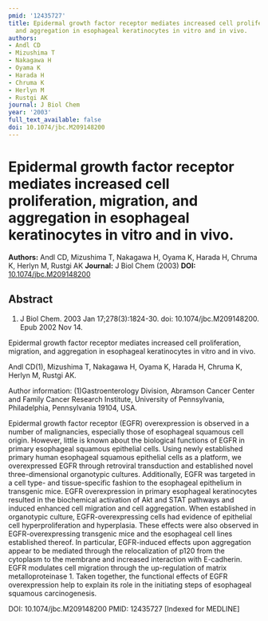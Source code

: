 ```yaml
---
pmid: '12435727'
title: Epidermal growth factor receptor mediates increased cell proliferation, migration,
  and aggregation in esophageal keratinocytes in vitro and in vivo.
authors:
- Andl CD
- Mizushima T
- Nakagawa H
- Oyama K
- Harada H
- Chruma K
- Herlyn M
- Rustgi AK
journal: J Biol Chem
year: '2003'
full_text_available: false
doi: 10.1074/jbc.M209148200
---
```


# Epidermal growth factor receptor mediates increased cell proliferation, migration, and aggregation in esophageal keratinocytes in vitro and in vivo.
**Authors:** Andl CD, Mizushima T, Nakagawa H, Oyama K, Harada H, Chruma K, Herlyn M, Rustgi AK
**Journal:** J Biol Chem (2003)
**DOI:** [10.1074/jbc.M209148200](https://doi.org/10.1074/jbc.M209148200)

## Abstract

1. J Biol Chem. 2003 Jan 17;278(3):1824-30. doi: 10.1074/jbc.M209148200. Epub
2002  Nov 14.

Epidermal growth factor receptor mediates increased cell proliferation, 
migration, and aggregation in esophageal keratinocytes in vitro and in vivo.

Andl CD(1), Mizushima T, Nakagawa H, Oyama K, Harada H, Chruma K, Herlyn M, 
Rustgi AK.

Author information:
(1)Gastroenterology Division, Abramson Cancer Center and Family Cancer Research 
Institute, University of Pennsylvania, Philadelphia, Pennsylvania 19104, USA.

Epidermal growth factor receptor (EGFR) overexpression is observed in a number 
of malignancies, especially those of esophageal squamous cell origin. However, 
little is known about the biological functions of EGFR in primary esophageal 
squamous epithelial cells. Using newly established primary human esophageal 
squamous epithelial cells as a platform, we overexpressed EGFR through 
retroviral transduction and established novel three-dimensional organotypic 
cultures. Additionally, EGFR was targeted in a cell type- and tissue-specific 
fashion to the esophageal epithelium in transgenic mice. EGFR overexpression in 
primary esophageal keratinocytes resulted in the biochemical activation of Akt 
and STAT pathways and induced enhanced cell migration and cell aggregation. When 
established in organotypic culture, EGFR-overexpressing cells had evidence of 
epithelial cell hyperproliferation and hyperplasia. These effects were also 
observed in EGFR-overexpressing transgenic mice and the esophageal cell lines 
established thereof. In particular, EGFR-induced effects upon aggregation appear 
to be mediated through the relocalization of p120 from the cytoplasm to the 
membrane and increased interaction with E-cadherin. EGFR modulates cell 
migration through the up-regulation of matrix metalloproteinase 1. Taken 
together, the functional effects of EGFR overexpression help to explain its role 
in the initiating steps of esophageal squamous carcinogenesis.

DOI: 10.1074/jbc.M209148200
PMID: 12435727 [Indexed for MEDLINE]
